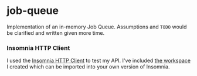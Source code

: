 # job-queue
Implementation of an in-memory Job Queue. Assumptions and `TODO` would be clarified and written given more time.
### Insomnia HTTP Client 
[Insomnia HTTP Client]: https://insomnia.rest 
[the workspace]: ./insomnia.yaml

I used the [Insomnia HTTP Client] to test my API. I've included [the workspace] I created which can
be imported into your own version of Insomnia.
